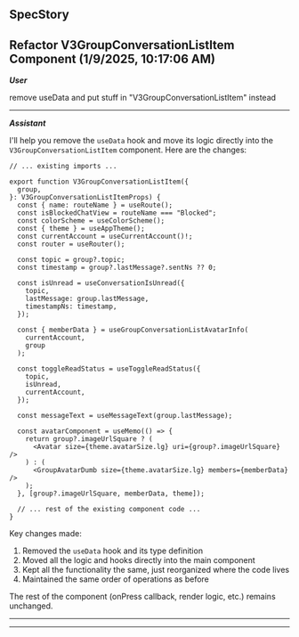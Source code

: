 ## SpecStory

## Refactor V3GroupConversationListItem Component (1/9/2025, 10:17:06 AM)

_**User**_

remove useData and put stuff in "V3GroupConversationListItem" instead

---

_**Assistant**_

I'll help you remove the `useData` hook and move its logic directly into the `V3GroupConversationListItem` component. Here are the changes:

```typescript:features/conversation-list/components/conversation-list-item/V3GroupConversationListItem.tsx
// ... existing imports ...

export function V3GroupConversationListItem({
  group,
}: V3GroupConversationListItemProps) {
  const { name: routeName } = useRoute();
  const isBlockedChatView = routeName === "Blocked";
  const colorScheme = useColorScheme();
  const { theme } = useAppTheme();
  const currentAccount = useCurrentAccount()!;
  const router = useRouter();

  const topic = group?.topic;
  const timestamp = group?.lastMessage?.sentNs ?? 0;

  const isUnread = useConversationIsUnread({
    topic,
    lastMessage: group.lastMessage,
    timestampNs: timestamp,
  });

  const { memberData } = useGroupConversationListAvatarInfo(
    currentAccount,
    group
  );

  const toggleReadStatus = useToggleReadStatus({
    topic,
    isUnread,
    currentAccount,
  });

  const messageText = useMessageText(group.lastMessage);

  const avatarComponent = useMemo(() => {
    return group?.imageUrlSquare ? (
      <Avatar size={theme.avatarSize.lg} uri={group?.imageUrlSquare} />
    ) : (
      <GroupAvatarDumb size={theme.avatarSize.lg} members={memberData} />
    );
  }, [group?.imageUrlSquare, memberData, theme]);

  // ... rest of the existing component code ...
}
```

Key changes made:
1. Removed the `useData` hook and its type definition
2. Moved all the logic and hooks directly into the main component
3. Kept all the functionality the same, just reorganized where the code lives
4. Maintained the same order of operations as before

The rest of the component (onPress callback, render logic, etc.) remains unchanged.

---



---

